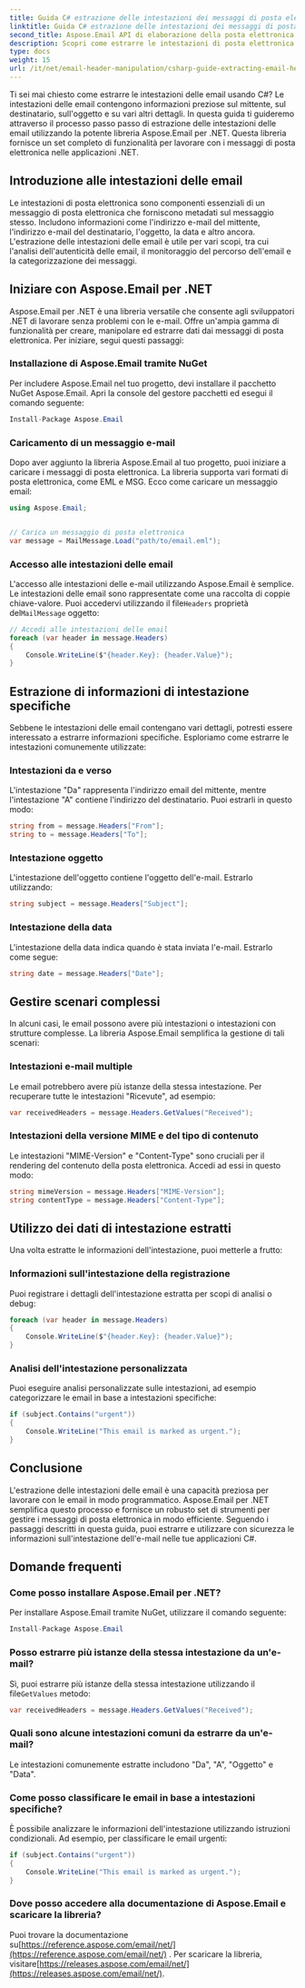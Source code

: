 ```yaml
---
title: Guida C# estrazione delle intestazioni dei messaggi di posta elettronica
linktitle: Guida C# estrazione delle intestazioni dei messaggi di posta elettronica
second_title: Aspose.Email API di elaborazione della posta elettronica .NET
description: Scopri come estrarre le intestazioni di posta elettronica in C# utilizzando Aspose.Email per .NET. Guida passo passo con codice sorgente per un'analisi efficiente della posta elettronica.
type: docs
weight: 15
url: /it/net/email-header-manipulation/csharp-guide-extracting-email-headers/
---
```


Ti sei mai chiesto come estrarre le intestazioni delle email usando C#? Le intestazioni delle email contengono informazioni preziose sul mittente, sul destinatario, sull'oggetto e su vari altri dettagli. In questa guida ti guideremo attraverso il processo passo passo di estrazione delle intestazioni delle email utilizzando la potente libreria Aspose.Email per .NET. Questa libreria fornisce un set completo di funzionalità per lavorare con i messaggi di posta elettronica nelle applicazioni .NET.

## Introduzione alle intestazioni delle email

Le intestazioni di posta elettronica sono componenti essenziali di un messaggio di posta elettronica che forniscono metadati sul messaggio stesso. Includono informazioni come l'indirizzo e-mail del mittente, l'indirizzo e-mail del destinatario, l'oggetto, la data e altro ancora. L'estrazione delle intestazioni delle email è utile per vari scopi, tra cui l'analisi dell'autenticità delle email, il monitoraggio del percorso dell'email e la categorizzazione dei messaggi.

## Iniziare con Aspose.Email per .NET

Aspose.Email per .NET è una libreria versatile che consente agli sviluppatori .NET di lavorare senza problemi con le e-mail. Offre un'ampia gamma di funzionalità per creare, manipolare ed estrarre dati dai messaggi di posta elettronica. Per iniziare, segui questi passaggi:

### Installazione di Aspose.Email tramite NuGet

Per includere Aspose.Email nel tuo progetto, devi installare il pacchetto NuGet Aspose.Email. Apri la console del gestore pacchetti ed esegui il comando seguente:

```csharp
Install-Package Aspose.Email
```

### Caricamento di un messaggio e-mail

Dopo aver aggiunto la libreria Aspose.Email al tuo progetto, puoi iniziare a caricare i messaggi di posta elettronica. La libreria supporta vari formati di posta elettronica, come EML e MSG. Ecco come caricare un messaggio email:

```csharp
using Aspose.Email;


// Carica un messaggio di posta elettronica
var message = MailMessage.Load("path/to/email.eml");
```

### Accesso alle intestazioni delle email

 L'accesso alle intestazioni delle e-mail utilizzando Aspose.Email è semplice. Le intestazioni delle email sono rappresentate come una raccolta di coppie chiave-valore. Puoi accedervi utilizzando il file`Headers` proprietà del`MailMessage` oggetto:

```csharp
// Accedi alle intestazioni delle email
foreach (var header in message.Headers)
{
    Console.WriteLine($"{header.Key}: {header.Value}");
}
```

## Estrazione di informazioni di intestazione specifiche

Sebbene le intestazioni delle email contengano vari dettagli, potresti essere interessato a estrarre informazioni specifiche. Esploriamo come estrarre le intestazioni comunemente utilizzate:

### Intestazioni da e verso

L'intestazione "Da" rappresenta l'indirizzo email del mittente, mentre l'intestazione "A" contiene l'indirizzo del destinatario. Puoi estrarli in questo modo:

```csharp
string from = message.Headers["From"];
string to = message.Headers["To"];
```

### Intestazione oggetto

L'intestazione dell'oggetto contiene l'oggetto dell'e-mail. Estrarlo utilizzando:

```csharp
string subject = message.Headers["Subject"];
```

### Intestazione della data

L'intestazione della data indica quando è stata inviata l'e-mail. Estrarlo come segue:

```csharp
string date = message.Headers["Date"];
```

## Gestire scenari complessi

In alcuni casi, le email possono avere più intestazioni o intestazioni con strutture complesse. La libreria Aspose.Email semplifica la gestione di tali scenari:

### Intestazioni e-mail multiple

Le email potrebbero avere più istanze della stessa intestazione. Per recuperare tutte le intestazioni "Ricevute", ad esempio:

```csharp
var receivedHeaders = message.Headers.GetValues("Received");
```

### Intestazioni della versione MIME e del tipo di contenuto

Le intestazioni "MIME-Version" e "Content-Type" sono cruciali per il rendering del contenuto della posta elettronica. Accedi ad essi in questo modo:

```csharp
string mimeVersion = message.Headers["MIME-Version"];
string contentType = message.Headers["Content-Type"];
```

## Utilizzo dei dati di intestazione estratti

Una volta estratte le informazioni dell'intestazione, puoi metterle a frutto:

### Informazioni sull'intestazione della registrazione

Puoi registrare i dettagli dell'intestazione estratta per scopi di analisi o debug:

```csharp
foreach (var header in message.Headers)
{
    Console.WriteLine($"{header.Key}: {header.Value}");
}
```

### Analisi dell'intestazione personalizzata

Puoi eseguire analisi personalizzate sulle intestazioni, ad esempio categorizzare le email in base a intestazioni specifiche:

```csharp
if (subject.Contains("urgent"))
{
    Console.WriteLine("This email is marked as urgent.");
}
```

## Conclusione

L'estrazione delle intestazioni delle email è una capacità preziosa per lavorare con le email in modo programmatico. Aspose.Email per .NET semplifica questo processo e fornisce un robusto set di strumenti per gestire i messaggi di posta elettronica in modo efficiente. Seguendo i passaggi descritti in questa guida, puoi estrarre e utilizzare con sicurezza le informazioni sull'intestazione dell'e-mail nelle tue applicazioni C#.

## Domande frequenti

### Come posso installare Aspose.Email per .NET?

Per installare Aspose.Email tramite NuGet, utilizzare il comando seguente:
```csharp
Install-Package Aspose.Email
```

### Posso estrarre più istanze della stessa intestazione da un'e-mail?

Sì, puoi estrarre più istanze della stessa intestazione utilizzando il file`GetValues` metodo:
```csharp
var receivedHeaders = message.Headers.GetValues("Received");
```

### Quali sono alcune intestazioni comuni da estrarre da un'e-mail?

Le intestazioni comunemente estratte includono "Da", "A", "Oggetto" e "Data".

### Come posso classificare le email in base a intestazioni specifiche?

È possibile analizzare le informazioni dell'intestazione utilizzando istruzioni condizionali. Ad esempio, per classificare le email urgenti:
```csharp
if (subject.Contains("urgent"))
{
    Console.WriteLine("This email is marked as urgent.");
}
```

### Dove posso accedere alla documentazione di Aspose.Email e scaricare la libreria?

 Puoi trovare la documentazione su[https://reference.aspose.com/email/net/](https://reference.aspose.com/email/net/) . Per scaricare la libreria, visitare[https://releases.aspose.com/email/net/](https://releases.aspose.com/email/net/).